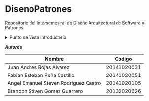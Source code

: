 # DisenoPatrones
Repositorio del Intersemestral de Diseño Arquitectural de Software y Patrones

<details>
<summary>Punto de Vista introductorio</summary>
</pre>
</details>



***Autores***

| Nombre | Codigo |
| --- | --- |
| Juan Andres Rojas Alvarez | 20141020031 |
| Fabian Esteban Peña Castillo | 20141020051 |
| Angel Emanuel Steven Rodriguez Castro | 20141020105 |
| Brandon Stiven Gomez Guerrero | 20132020626 |
